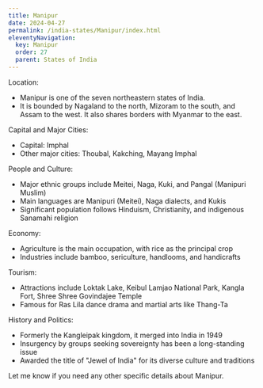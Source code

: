 ```yaml
---
title: Manipur
date: 2024-04-27
permalink: /india-states/Manipur/index.html
eleventyNavigation:
  key: Manipur
  order: 27
  parent: States of India
---
```


Location:
- Manipur is one of the seven northeastern states of India.
- It is bounded by Nagaland to the north, Mizoram to the south, and Assam to the west. It also shares borders with Myanmar to the east.

Capital and Major Cities:
- Capital: Imphal
- Other major cities: Thoubal, Kakching, Mayang Imphal

People and Culture:
- Major ethnic groups include Meitei, Naga, Kuki, and Pangal (Manipuri Muslim)
- Main languages are Manipuri (Meitei), Naga dialects, and Kukis
- Significant population follows Hinduism, Christianity, and indigenous Sanamahi religion

Economy:
- Agriculture is the main occupation, with rice as the principal crop
- Industries include bamboo, sericulture, handlooms, and handicrafts

Tourism:
- Attractions include Loktak Lake, Keibul Lamjao National Park, Kangla Fort, Shree Shree Govindajee Temple
- Famous for Ras Lila dance drama and martial arts like Thang-Ta

History and Politics:
- Formerly the Kangleipak kingdom, it merged into India in 1949
- Insurgency by groups seeking sovereignty has been a long-standing issue
- Awarded the title of "Jewel of India" for its diverse culture and traditions

Let me know if you need any other specific details about Manipur.
